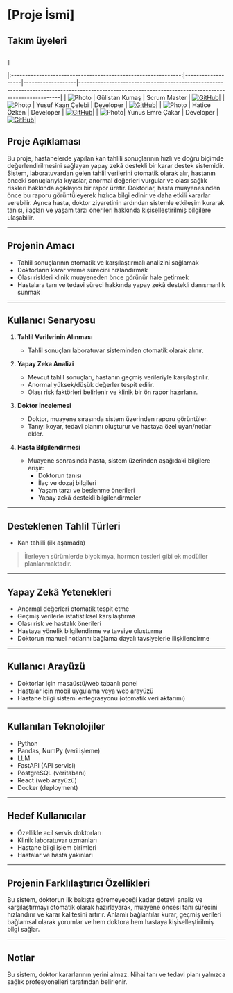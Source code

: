 # [Proje İsmi]

## Takım üyeleri

                                                                                                                                      |
|:-------------------------------------------------------------:|-------------------|-------------------|-----------------------------------------------------------------------------------------------------------------------------------------------------|
| ![Photo](https://avatars.githubusercontent.com/gulistankumas) | Gülistan Kumaş    | Scrum Master      | [![GitHub](https://img.shields.io/badge/GitHub-000?logo=github&logoColor=white)](https://github.com/kullanici)|
| ![Photo](https://avatars.githubusercontent.com/yusufkaan03)   | Yusuf Kaan Çelebi | Developer         | [![GitHub](https://img.shields.io/badge/GitHub-000?logo=github&logoColor=white)](https://github.com/kullanici)|
| ![Photo](https://avatars.githubusercontent.com/Haticeozken)   | Hatice Özken      | Developer         | [![GitHub](https://img.shields.io/badge/GitHub-000?logo=github&logoColor=white)](https://github.com/kullanici)|
| ![Photo](https://avatars.githubusercontent.com/YunusEmreCakar)| Yunus Emre Çakar  | Developer         | [![GitHub](https://img.shields.io/badge/GitHub-000?logo=github&logoColor=white)](https://github.com/kullanici)|


## Proje Açıklaması

Bu proje, hastanelerde yapılan kan tahlili sonuçlarının hızlı ve doğru biçimde değerlendirilmesini sağlayan yapay zekâ destekli bir karar destek sistemidir. Sistem, laboratuvardan gelen tahlil verilerini otomatik olarak alır, hastanın önceki sonuçlarıyla kıyaslar, anormal değerleri vurgular ve olası sağlık riskleri hakkında açıklayıcı bir rapor üretir. Doktorlar, hasta muayenesinden önce bu raporu görüntüleyerek hızlıca bilgi edinir ve daha etkili kararlar verebilir. Ayrıca hasta, doktor ziyaretinin ardından sistemle etkileşim kurarak tanısı, ilaçları ve yaşam tarzı önerileri hakkında kişiselleştirilmiş bilgilere ulaşabilir.

---

## Projenin Amacı

- Tahlil sonuçlarının otomatik ve karşılaştırmalı analizini sağlamak
- Doktorların karar verme sürecini hızlandırmak
- Olası riskleri klinik muayeneden önce görünür hale getirmek
- Hastalara tanı ve tedavi süreci hakkında yapay zekâ destekli danışmanlık sunmak

---

## Kullanıcı Senaryosu

1. **Tahlil Verilerinin Alınması**  
   - Tahlil sonuçları laboratuvar sisteminden otomatik olarak alınır.

2. **Yapay Zeka Analizi**  
   - Mevcut tahlil sonuçları, hastanın geçmiş verileriyle karşılaştırılır.  
   - Anormal yüksek/düşük değerler tespit edilir.  
   - Olası risk faktörleri belirlenir ve klinik bir ön rapor hazırlanır.

3. **Doktor İncelemesi**  
   - Doktor, muayene sırasında sistem üzerinden raporu görüntüler.  
   - Tanıyı koyar, tedavi planını oluşturur ve hastaya özel uyarı/notlar ekler.

4. **Hasta Bilgilendirmesi**  
   - Muayene sonrasında hasta, sistem üzerinden aşağıdaki bilgilere erişir:  
     - Doktorun tanısı  
     - İlaç ve dozaj bilgileri  
     - Yaşam tarzı ve beslenme önerileri  
     - Yapay zekâ destekli bilgilendirmeler

---

## Desteklenen Tahlil Türleri

- Kan tahlili (ilk aşamada)
> İlerleyen sürümlerde biyokimya, hormon testleri gibi ek modüller planlanmaktadır.

---

## Yapay Zekâ Yetenekleri

- Anormal değerleri otomatik tespit etme
- Geçmiş verilerle istatistiksel karşılaştırma
- Olası risk ve hastalık önerileri
- Hastaya yönelik bilgilendirme ve tavsiye oluşturma
- Doktorun manuel notlarını bağlama dayalı tavsiyelerle ilişkilendirme

---

## Kullanıcı Arayüzü

- Doktorlar için masaüstü/web tabanlı panel
- Hastalar için mobil uygulama veya web arayüzü
- Hastane bilgi sistemi entegrasyonu (otomatik veri aktarımı)

---

## Kullanılan Teknolojiler

- Python
- Pandas, NumPy (veri işleme)
- LLM 
- FastAPI (API servisi)
- PostgreSQL  (veritabanı)
- React (web arayüzü)
- Docker (deployment)

---

## Hedef Kullanıcılar

- Özellikle acil servis doktorları
- Klinik laboratuvar uzmanları
- Hastane bilgi işlem birimleri
- Hastalar ve hasta yakınları

---

## Projenin Farklılaştırıcı Özellikleri

Bu sistem, doktorun ilk bakışta göremeyeceği kadar detaylı analiz ve karşılaştırmayı otomatik olarak hazırlayarak, muayene öncesi tanı sürecini hızlandırır ve karar kalitesini artırır. Anlamlı bağlantılar kurar, geçmiş verileri bağlamsal olarak yorumlar ve hem doktora hem hastaya kişiselleştirilmiş bilgi sağlar.


---

## Notlar

Bu sistem, doktor kararlarının yerini almaz. Nihai tanı ve tedavi planı yalnızca sağlık profesyonelleri tarafından belirlenir.
